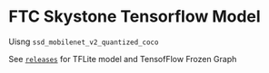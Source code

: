 # FTC Skystone Tensorflow Model

Uisng `ssd_mobilenet_v2_quantized_coco`

See [`releases`](releases) for TFLite model and TensofFlow Frozen Graph

